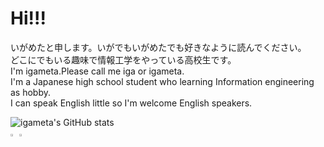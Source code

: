 # Hi!!!
いがめたと申します。いがでもいがめたでも好きなように読んでください。  
どこにでもいる趣味で情報工学をやっている高校生です。  
I'm igameta.Please call me iga or igameta.  
I'm a Japanese high school student who learning Information engineering as hobby.  
I can  speak English little so I'm welcome English speakers.  

![igameta's GitHub stats](https://github-readme-stats.vercel.app/api?username=igameta&count_private=true&show_icons=true&theme=vue_dark)  
<img src="https://igameta.com/img/logo/logo-light.svg" width="2%">
<img src="https://igameta.com/img/logo/logo-dark.svg" width="2%">  